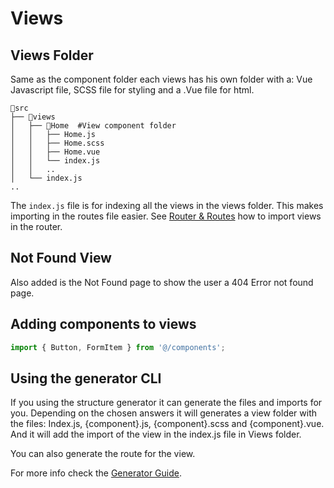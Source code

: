 # Views

## Views Folder

Same as the component folder each views has his own folder with a: Vue Javascript file, SCSS file for styling and a .Vue file for html.

```text
📂src
├── 📂views
│   ├── 📂Home  #View component folder
│   │   ├── Home.js
│   │   ├── Home.scss
│   │   ├── Home.vue
│   │   └── index.js
│   │   ..
│   └── index.js
..
```

The `index.js` file is for indexing all the views in the views folder. This makes importing in the routes file easier. See [Router & Routes](router-and-routes.md) how to import views in the router.

## Not Found View

Also added is the Not Found page to show the user a 404 Error not found page. 

## Adding components to views

```javascript
import { Button, FormItem } from '@/components';
```

## Using the generator CLI

If you using the structure generator it can generate the files and imports for you. Depending on the chosen answers it will generates a view folder with the files: Index.js, {component}.js, {component}.scss and {component}.vue. And it will add the import of the view in the index.js file in Views folder.

You can also generate the route for the view.

For more info check the [Generator Guide](./the-generator.md).

